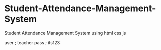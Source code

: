 # Student-Attendance-Management-System
Student Attendance Management System using html css js


user ; teacher
pass ; its123
